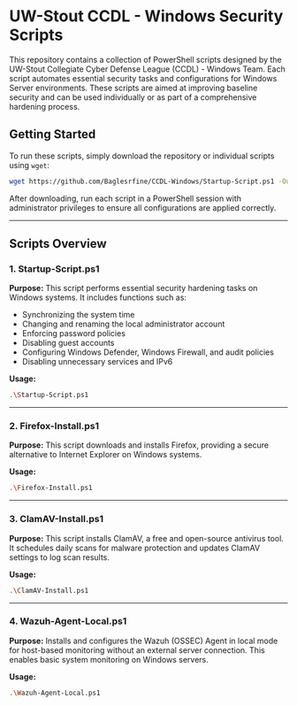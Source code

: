# UW-Stout CCDL - Windows Security Scripts

This repository contains a collection of PowerShell scripts designed by the UW-Stout Collegiate Cyber Defense League (CCDL) - Windows Team. Each script automates essential security tasks and configurations for Windows Server environments. These scripts are aimed at improving baseline security and can be used individually or as part of a comprehensive hardening process.

## Getting Started

To run these scripts, simply download the repository or individual scripts using `wget`:

```bash
wget https://github.com/Baglesrfine/CCDL-Windows/Startup-Script.ps1 -OutFile Startup-Script.ps1
```

After downloading, run each script in a PowerShell session with administrator privileges to ensure all configurations are applied correctly.

---

## Scripts Overview

### 1. Startup-Script.ps1
**Purpose:** This script performs essential security hardening tasks on Windows systems. It includes functions such as:
  - Synchronizing the system time
  - Changing and renaming the local administrator account
  - Enforcing password policies
  - Disabling guest accounts
  - Configuring Windows Defender, Windows Firewall, and audit policies
  - Disabling unnecessary services and IPv6

**Usage:**

```bash
.\Startup-Script.ps1
```

---

### 2. Firefox-Install.ps1
**Purpose:** This script downloads and installs Firefox, providing a secure alternative to Internet Explorer on Windows systems.

**Usage:**

```bash
.\Firefox-Install.ps1
```

---

### 3. ClamAV-Install.ps1
**Purpose:** This script installs ClamAV, a free and open-source antivirus tool. It schedules daily scans for malware protection and updates ClamAV settings to log scan results.

**Usage:**

```bash
.\ClamAV-Install.ps1
```

---

### 4. Wazuh-Agent-Local.ps1
**Purpose:** Installs and configures the Wazuh (OSSEC) Agent in local mode for host-based monitoring without an external server connection. This enables basic system monitoring on Windows servers.

**Usage:**

```bash
.\Wazuh-Agent-Local.ps1
```
